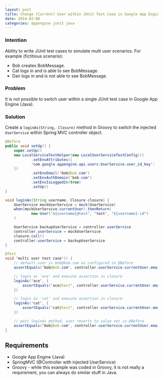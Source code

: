 ```yaml
---
layout: post
title: Change (Current) User within JUnit Test Case in Google App Engine
date: 2014-02-08
categories: appengine junit java
---
```


### Intention
Ability to write JUnit test cases to simulate multi user scenarios. For example (fictitious  scenario):

* Bob creates BobMessage.
* Cat logs in and is able to see BobMessage.
* Dan logs in and is not able to see BobMessage.

### Problem
It is not possible to switch user within a single JUnit test case in Google App Engine (Java).

### Solution
Create a `loginAs(String, Closure)` method in Groovy to switch the injected `UserService` within Spring MVC controller object.

``` java
@Before
public void setUp() {
    super.setUp()
    new LocalServiceTestHelper(new LocalUserServiceTestConfig())
            .setEnvAttributes([
            'com.google.appengine.api.users.UserService.user_id_key': 'bob-101'
    ])
            .setEnvEmail('bob@bob.com')
            .setEnvAuthDomain('bob.com')
            .setEnvIsLoggedIn(true)
            .setUp()
}

void loginAs(String username, Closure closure) {
    UserService mockUserService = mock(UserService)
    when(mockUserService.currentUser).thenReturn(
            new User("${username}@test", 'test', "${username}-id")
    )

    UserService backupUserService = controller.userService
    controller.userService = mockUserService
    closure.call()
    controller.userService = backupUserService
}

@Test
void 'multi user test case'() {
    // default user is bob@bob.com as configured in @Before
    assertEquals('bob@bob.com', controller.userService.currentUser.email)

    // login as 'ace' and execute assertion in closure
    loginAs('ace', {
        assertEquals('ace@test', controller.userService.currentUser.email)
    })

    // login as 'cat' and execute assertion in closure
    loginAs('cat', {
        assertEquals('cat@test', controller.userService.currentUser.email)
    })

    // post loginAs method, user reverts to value set in @Before
    assertEquals('bob@bob.com', controller.userService.currentUser.email)
}
```

## Requirements
* Google App Engine (Java)
* SpringMVC (@Controller with injected UserService)
* Groovy - while this example was coded in Groovy, it is not really a requirement, you can always do similar stuff in Java.

